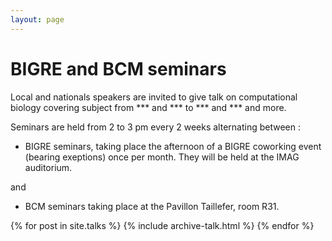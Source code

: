 ```yaml
---
layout: page
---
```


# BIGRE and BCM seminars 

Local and nationals speakers are invited to give talk on computational biology
covering subject from *** and *** to *** and *** and more. 

Seminars are held from 2 to 3 pm every 2 weeks alternating between : 

 - BIGRE seminars, taking place the afternoon of a BIGRE coworking event
   (bearing exeptions) once per month. They will be held at the IMAG
   auditorium. 

and

- BCM seminars taking place at the Pavillon Taillefer, room R31. 


{% for post in site.talks %}
    {% include archive-talk.html %}
{% endfor %}


